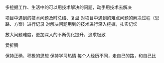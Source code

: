 多挖掘工作、生活中的可以用技术解决的问题，动手用技术去解决

项目中遇到的技术问题及时总结、复盘
  对项目中遇到的难点问题的解决过程（思路、方案）进行记录
  对解决问题用到的技术进行深入挖掘，扎实记忆

放大问题难度，更加深入的不断优化提升，追求极致

爱折腾

保持正确、积极的思想
  保持学习热情
  每个人经历不同，走自己的路，和自己比



